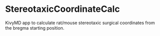 # StereotaxicCoordinateCalc
KivyMD app to calculate rat/mouse stereotaxic surgical coordinates from the bregma starting position.
